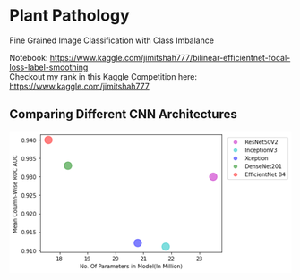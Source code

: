 # Plant Pathology
Fine Grained Image Classification with Class Imbalance

Notebook: https://www.kaggle.com/jimitshah777/bilinear-efficientnet-focal-loss-label-smoothing  
Checkout my rank in this Kaggle Competition here: https://www.kaggle.com/jimitshah777

## Comparing Different CNN Architectures 
![python](/images/models1.png)  

